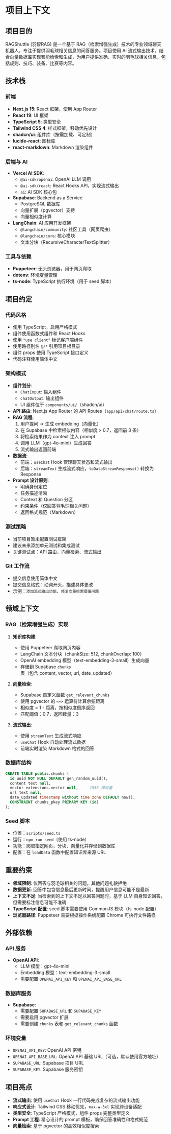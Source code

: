 # 项目上下文

## 项目目的

RAGShuttle (羽智RAG) 是一个基于 RAG（检索增强生成）技术的专业领域聊天机器人，专注于提供羽毛球相关信息的问答服务。项目使用 AI 流式输出技术，结合向量数据库实现智能检索和生成，为用户提供准确、实时的羽毛球相关信息，包括规则、技巧、装备、比赛等内容。

## 技术栈

### 前端

- **Next.js 15**: React 框架，使用 App Router
- **React 19**: UI 框架
- **TypeScript 5**: 类型安全
- **Tailwind CSS 4**: 样式框架，移动优先设计
- **shadcn/ui**: 组件库（按需加载、可定制）
- **lucide-react**: 图标库
- **react-markdown**: Markdown 渲染组件

### 后端与 AI

- **Vercel AI SDK**:
  - `@ai-sdk/openai`: OpenAI LLM 调用
  - `@ai-sdk/react`: React Hooks API，实现流式输出
  - `ai`: AI SDK 核心包
- **Supabase**: Backend as a Service
  - PostgreSQL 数据库
  - 向量扩展（pgvector）支持
  - 向量相似度计算
- **LangChain**: AI 应用开发框架
  - `@langchain/community`: 社区工具（网页爬虫）
  - `@langchain/core`: 核心模块
  - 文本分块（RecursiveCharacterTextSplitter）

### 工具与依赖

- **Puppeteer**: 无头浏览器，用于网页爬取
- **dotenv**: 环境变量管理
- **ts-node**: TypeScript 执行环境（用于 seed 脚本）

## 项目约定

### 代码风格

- 使用 TypeScript，启用严格模式
- 组件使用函数式组件和 React Hooks
- 使用 `"use client"` 标记客户端组件
- 使用路径别名 `@/*` 引用项目根目录
- 组件 props 使用 TypeScript 接口定义
- 代码注释使用简体中文

### 架构模式

- **组件划分**:
  - `ChatInput`: 输入组件
  - `ChatOutput`: 输出组件
  - UI 组件位于 `components/ui/`（shadcn/ui）
- **API 路由**: Next.js App Router 的 API Routes（`app/api/chat/route.ts`）
- **RAG 流程**:
  1. 用户提问 → 生成 embedding（向量化）
  2. 在 Supabase 中检索相似内容（相似度 > 0.7，返回前 3 条）
  3. 将检索结果作为 context 注入 prompt
  4. 调用 LLM（gpt-4o-mini）生成回答
  5. 流式输出返回前端
- **数据流**:
  - 前端：`useChat` Hook 管理聊天状态和流式输出
  - 后端：`streamText` 生成流式响应，`toDataStreamResponse()` 转换为 Response
- **Prompt 设计原则**:
  - 明确身份定位
  - 任务描述清晰
  - Context 和 Question 分区
  - 约束条件（仅回答羽毛球相关问题）
  - 返回格式规范（Markdown）

### 测试策略

- 当前项目暂未配置测试框架
- 建议未来添加单元测试和集成测试
- 关键测试点：API 路由、向量检索、流式输出

### Git 工作流

- 提交信息使用简体中文
- 提交信息格式：动词开头，描述具体更改
- 示例：`添加流式输出功能`、`修复向量检索阈值问题`

## 领域上下文

### RAG（检索增强生成）实现

1. **知识库构建**:
   - 使用 Puppeteer 爬取网页内容
   - LangChain 文本分块（chunkSize: 512, chunkOverlap: 100）
   - OpenAI embedding 模型（text-embedding-3-small）生成向量
   - 存储到 Supabase `chunks` 表（包含 content, vector, url, date_updated）

2. **向量检索**:
   - Supabase 自定义函数 `get_relevant_chunks`
   - 使用 pgvector 的 `<=>` 运算符计算余弦距离
   - 相似度 = 1 - 距离，按相似度倒序返回
   - 匹配阈值：0.7，返回数量：3

3. **流式输出**:
   - 使用 `streamText` 生成流式响应
   - `useChat` Hook 自动处理流式数据
   - 前端实时渲染 Markdown 格式的回答

### 数据库结构

```sql
CREATE TABLE public.chunks (
  id uuid NOT NULL DEFAULT gen_random_uuid(),
  content text null,
  vector extensions.vector null,  -- 1536 维向量
  url text null,
  date_updated timestamp without time zone DEFAULT now(),
  CONSTRAINT chunks_pkey PRIMARY KEY (id)
);
```

### Seed 脚本

- 位置：`scripts/seed.ts`
- 运行：`npm run seed`（使用 ts-node）
- 功能：爬取指定网页，分块、向量化并存储到数据库
- 配置：在 `loadData` 函数中配置知识库来源 URL

## 重要约束

- **领域限制**: 仅回答与羽毛球相关的问题，其他问题礼貌拒绝
- **数据更新**: 回答中包含信息最后更新时间，提醒用户信息可能不是最新
- **上下文不足**: 当检索到的上下文不足以回答问题时，基于 LLM 自身知识回答，但需要标注信息可能不准确
- **TypeScript 配置**: seed 脚本需要使用 CommonJS 模块（ts-node 配置）
- **浏览器路径**: Puppeteer 需要根据操作系统配置 Chrome 可执行文件路径

## 外部依赖

### API 服务

- **OpenAI API**:
  - LLM 模型：gpt-4o-mini
  - Embedding 模型：text-embedding-3-small
  - 需要配置 `OPENAI_API_KEY` 和 `OPENAI_API_BASE_URL`

### 数据库服务

- **Supabase**:
  - 需要配置 `SUPABASE_URL` 和 `SUPABASE_KEY`
  - 需要启用 pgvector 扩展
  - 需要创建 `chunks` 表和 `get_relevant_chunks` 函数

### 环境变量

- `OPENAI_API_KEY`: OpenAI API 密钥
- `OPENAI_API_BASE_URL`: OpenAI API 基础 URL（可选，默认使用官方地址）
- `SUPABASE_URL`: Supabase 项目 URL
- `SUPABASE_KEY`: Supabase 服务密钥

## 项目亮点

- **流式输出**: 使用 `useChat` Hook 一行代码完成复杂的流式输出功能
- **响应式设计**: Tailwind CSS 移动优先，`max-w-3xl` 实现跨设备适配
- **类型安全**: TypeScript 严格模式，组件 props 完整类型定义
- **Prompt 工程**: 精心设计的 prompt 模板，确保回答准确性和格式规范
- **向量检索**: 基于 pgvector 的高效相似度搜索
